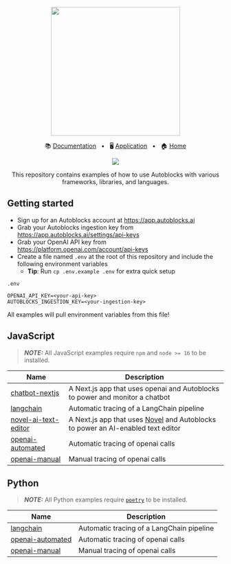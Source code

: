<!-- banner start -->
<p align="center">
  <img src="https://app.autoblocks.ai/images/logo.png" width="300px">
</p>

<p align="center">
  📚
  <a href="https://docs.autoblocks.ai/">Documentation</a>
  &nbsp;
  •
  &nbsp;
  🖥️
  <a href="https://app.autoblocks.ai/">Application</a>
  &nbsp;
  •
  &nbsp;
  🏠
  <a href="https://www.autoblocks.ai/">Home</a>
</p>
<!-- banner end -->

<p align="center">
  <a href="https://github.com/autoblocksai/autoblocks-examples/actions/workflows/ci.yml">
    <img src="https://github.com/autoblocksai/autoblocks-examples/actions/workflows/ci.yml/badge.svg?branch=main">
  </a>
</p>

<p align="center">
  This repository contains examples of how to use Autoblocks with various frameworks, libraries, and languages.
</p>

## Getting started

- Sign up for an Autoblocks account at https://app.autoblocks.ai
- Grab your Autoblocks ingestion key from https://app.autoblocks.ai/settings/api-keys
- Grab your OpenAI API key from https://platform.openai.com/account/api-keys
- Create a file named `.env` at the root of this repository and include the following environment variables
  - **Tip**: Run `cp .env.example .env` for extra quick setup

`.env`
```
OPENAI_API_KEY=<your-api-key>
AUTOBLOCKS_INGESTION_KEY=<your-ingestion-key>
```

All examples will pull environment variables from this file!

## JavaScript

> **_NOTE:_** All JavaScript examples require `npm` and `node >= 16` to be installed.

<!-- JavaScript start -->
| Name                                                     | Description                                                                                                            |
| -------------------------------------------------------- | ---------------------------------------------------------------------------------------------------------------------- |
| [chatbot-nextjs](/JavaScript/chatbot-nextjs)             | A Next.js app that uses openai and Autoblocks to power and monitor a chatbot                                           |
| [langchain](/JavaScript/langchain)                       | Automatic tracing of a LangChain pipeline                                                                              |
| [novel-ai-text-editor](/JavaScript/novel-ai-text-editor) | A Next.js app that uses [Novel](https://github.com/steven-tey/novel) and Autoblocks to power an AI-enabled text editor |
| [openai-automated](/JavaScript/openai-automated)         | Automatic tracing of openai calls                                                                                      |
| [openai-manual](/JavaScript/openai-manual)               | Manual tracing of openai calls                                                                                         |
<!-- JavaScript end -->

## Python

> **_NOTE:_** All Python examples require [`poetry`](https://python-poetry.org/docs/#installation) to be installed.

<!-- Python start -->
| Name                                         | Description                               |
| -------------------------------------------- | ----------------------------------------- |
| [langchain](/Python/langchain)               | Automatic tracing of a LangChain pipeline |
| [openai-automated](/Python/openai-automated) | Automatic tracing of openai calls         |
| [openai-manual](/Python/openai-manual)       | Manual tracing of openai calls            |
<!-- Python end -->
